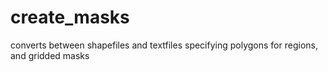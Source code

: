 # create_masks
converts between shapefiles and textfiles specifying polygons for regions, and gridded masks
